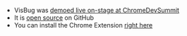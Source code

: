 - VisBug was [demoed live on-stage at ChromeDevSummit](https://youtu.be/zPHyxvPT0gg?t=1374)
- It is [open source](https://github.com/GoogleChromeLabs/ProjectVisBug) on GitHub
- You can install the Chrome Extension [right here](https://chrome.google.com/webstore/detail/cdockenadnadldjbbgcallicgledbeoc)